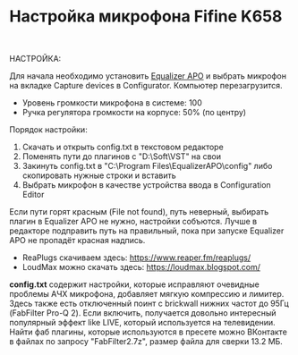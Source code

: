 # Настройка микрофона Fifine K658

<br>

НАСТРОЙКА:

Для начала необходимо установить <a href="https://sourceforge.net/projects/equalizerapo/files/1.3/EqualizerAPO64-1.3.exe/download">Equalizer APO</a> и выбрать микрофон на вкладке Capture devices в Configurator. Компьютер перезагрузится.

* Уровень громкости микрофона в системе: 100<br>
* Ручка регулятора громкости на корпусе: 50% (по центру)<br>

Порядок настройки:

1. Скачать и открыть config.txt в текстовом редакторе<br>
2. Поменять пути до плагинов с "D:\Soft\VST\" на свои<br>
3. Закинуть config.txt в "C:\Program Files\EqualizerAPO\config" либо скопировать нужные строки и вставить<br>
4. Выбрать микрофон в качестве устройства ввода в Configuration Editor<br>

Если пути горят красным (File not found), путь неверный, выбирать плагин в Equalizer APO не нужно, настройки собъются. Лучше в редакторе подправить путь на правильный, пока при запуске Equalizer APO не пропадёт красная надпись.<br>

* ReaPlugs скачиваем здесь: https://www.reaper.fm/reaplugs/<br>
* LoudMax можно скачать здесь: https://loudmax.blogspot.com/<br>

<b>config.txt</b> содержит настройки, которые исправляют очевидные проблемы АЧХ микрофона, добавляет мягкую компрессию и лимитер. Здесь также есть отключенный поинт с brickwall нижних частот до 95Гц (FabFilter Pro-Q 2). Если включить, получается довольно интересный популярный эффект like LIVE, который используется на телевидении. Найти фаб плагины, которые используются в пресете можно ВКонтакте в файлах по запросу "FabFilter2.7z", размер файла для сверки 13.2 МБ.
